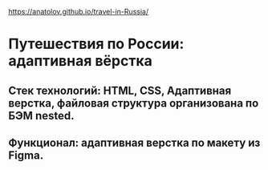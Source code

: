 https://anatolov.github.io/travel-in-Russia/
# Путешествия по России: адаптивная вёрстка
## Стек технологий: HTML, CSS, Адаптивная верстка, файловая структура организована по БЭМ nested.
## Функционал: адаптивная верстка по макету из Figma.
